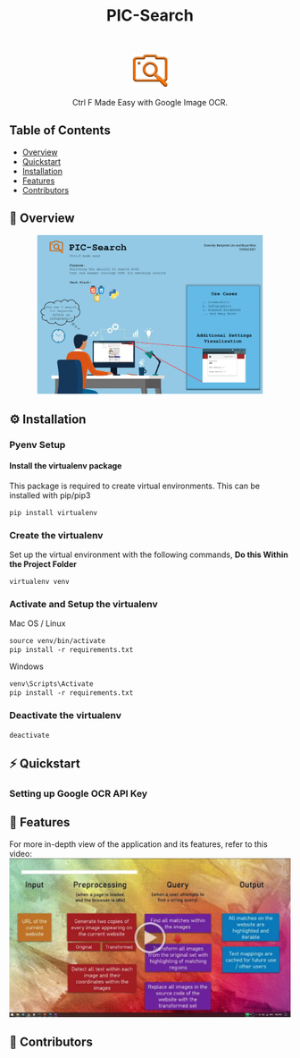 <h1 align="center"> PIC-Search </h1> <br>
<p align="center">
  <img width=12.5% src="templates/images/logo.png">
</p>
<p align="center">
  Ctrl F Made Easy with Google Image OCR. 
</p>

## Table of Contents

- [Overview](#overview)
- [Quickstart](#quickstart) 
- [Installation](#installation) 
- [Features](#features)
- [Contributors](#contributors)

## 📝 Overview
<p align="center">
  <img width = 80% src="templates/images/Poster.png">
</p>

## ⚙️ Installation
### Pyenv Setup 
#### Install the virtualenv package 
This package is required to create virtual environments. This can be installed with pip/pip3
```
pip install virtualenv 
```
### Create the virtualenv 
Set up the virtual environment with the following commands, **Do this Within the Project Folder** 
```
virtualenv venv
```
### Activate and Setup the virtualenv 
Mac OS / Linux 
```
source venv/bin/activate 
pip install -r requirements.txt
```
Windows 
```
venv\Scripts\Activate
pip install -r requirements.txt
```
### Deactivate the virtualenv 
```
deactivate
```

## ⚡️ Quickstart 
### Setting up Google OCR API Key






## 🎯 Features

For more in-depth view of the application and its features, refer to this video: 
[![Pic-Search Video](templates/images/Milestone1Vid.PNG)](https://drive.google.com/file/d/1-zcvFuJivs6MDGF_jTDzGfZyfx8GC0Fi/view "Milestone 1 Video")


## 🌚 Contributors 
